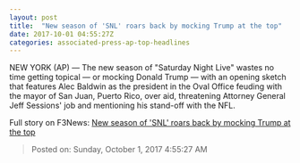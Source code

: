 ```yaml
---
layout: post
title:  "New season of 'SNL' roars back by mocking Trump at the top"
date: 2017-10-01 04:55:27Z
categories: associated-press-ap-top-headlines
---
```


NEW YORK (AP) — The new season of "Saturday Night Live" wastes no time getting topical — or mocking Donald Trump — with an opening sketch that features Alec Baldwin as the president in the Oval Office feuding with the mayor of San Juan, Puerto Rico, over aid, threatening Attorney General Jeff Sessions' job and mentioning his stand-off with the NFL.


Full story on F3News: [New season of 'SNL' roars back by mocking Trump at the top](http://www.f3nws.com/n/2ajzrC)

> Posted on: Sunday, October 1, 2017 4:55:27 AM
